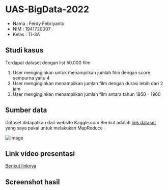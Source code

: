 # UAS-BigData-2022

- Nama  : Ferdy Febriyanto
- NIM   : 1941720007
- Kelas : TI-3A


## Studi kasus

Terdapat dataset dengan list 50.000 film

1. User menginginkan untuk menampilkan jumlah film dengan score sempurna yaitu 4
2. User menginginkan menampilkan jumlah film dengan durasi lebih dari 2 jam
3. User menginginkan menampilkan jumlah film antara tahun 1950 - 1960

## Sumber data

Dataset didapatkan dari website Kaggle.com Berikut adalah [link dataset](https://www.kaggle.com/datasets/stefanoleone992/filmtv-movies-dataset) yang saya pakai untuk melakukan MapReduce

![image](https://user-images.githubusercontent.com/47923906/176544740-6c531400-3d9a-4271-9c66-9c980ee5bf5f.png)

## Link video presentasi
[Berikut linknya](youtube.com)

## Screenshot hasil










